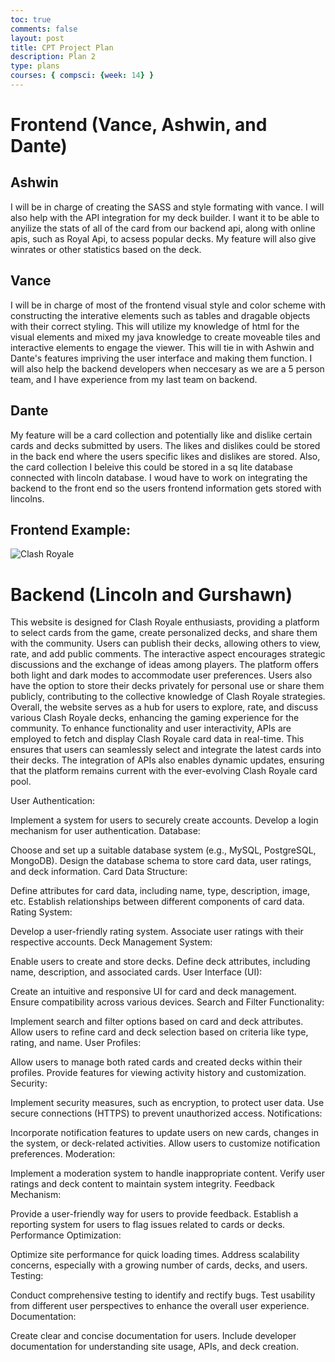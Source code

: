 ```yaml
---
toc: true
comments: false
layout: post
title: CPT Project Plan 
description: Plan 2
type: plans
courses: { compsci: {week: 14} }
---
```


# Frontend (Vance, Ashwin, and Dante)

## Ashwin
I will be in charge of creating the SASS and style formating with vance. I will also help with the API integration for my deck builder. I want it to be able to anyilize the stats of all of the card from our backend api, along with online apis, such as Royal Api, to acsess popular decks. My feature will also give winrates or other statistics based on the deck.

## Vance
I will be in charge of most of the frontend visual style and color scheme with constructing the interative elements such as tables and dragable objects with their correct styling. This will utilize my knowledge of html for the visual elements and mixed my java knowledge to create moveable tiles and interactive elements to engage the viewer. This will tie in with Ashwin and Dante's features impriving the user interface and making them function. I will also help the backend developers when neccesary as we are a 5 person team, and I have experience from my last team on backend. 

## Dante
My feature will be a card collection and potentially like and dislike certain cards and decks submitted by users. The likes and dislikes could be stored in the back end where the users specific likes and dislikes are stored. Also, the card collection I beleive this could be stored in a sq lite database connected with lincoln database. I woud have to work on integrating the backend to the front end so the users frontend information gets stored with lincolns.

## Frontend Example: 

<img src="https://encrypted-tbn0.gstatic.com/images?q=tbn:ANd9GcRHgqG_AUBQyIykpwA6c4jq6etxuZIidQ1csg&usqp=CAU
" alt="Clash Royale">

# Backend (Lincoln and Gurshawn)

This website is designed for Clash Royale enthusiasts, providing a platform to select cards from the game, create personalized decks, and share them with the community. Users can publish their decks, allowing others to view, rate, and add public comments. The interactive aspect encourages strategic discussions and the exchange of ideas among players. The platform offers both light and dark modes to accommodate user preferences. Users also have the option to store their decks privately for personal use or share them publicly, contributing to the collective knowledge of Clash Royale strategies. Overall, the website serves as a hub for users to explore, rate, and discuss various Clash Royale decks, enhancing the gaming experience for the community. To enhance functionality and user interactivity, APIs are employed to fetch and display Clash Royale card data in real-time. This ensures that users can seamlessly select and integrate the latest cards into their decks. The integration of APIs also enables dynamic updates, ensuring that the platform remains current with the ever-evolving Clash Royale card pool.

User Authentication:

Implement a system for users to securely create accounts.
Develop a login mechanism for user authentication.
Database:

Choose and set up a suitable database system (e.g., MySQL, PostgreSQL, MongoDB).
Design the database schema to store card data, user ratings, and deck information.
Card Data Structure:

Define attributes for card data, including name, type, description, image, etc.
Establish relationships between different components of card data.
Rating System:

Develop a user-friendly rating system.
Associate user ratings with their respective accounts.
Deck Management System:

Enable users to create and store decks.
Define deck attributes, including name, description, and associated cards.
User Interface (UI):

Create an intuitive and responsive UI for card and deck management.
Ensure compatibility across various devices.
Search and Filter Functionality:

Implement search and filter options based on card and deck attributes.
Allow users to refine card and deck selection based on criteria like type, rating, and name.
User Profiles:

Allow users to manage both rated cards and created decks within their profiles.
Provide features for viewing activity history and customization.
Security:

Implement security measures, such as encryption, to protect user data.
Use secure connections (HTTPS) to prevent unauthorized access.
Notifications:

Incorporate notification features to update users on new cards, changes in the system, or deck-related activities.
Allow users to customize notification preferences.
Moderation:

Implement a moderation system to handle inappropriate content.
Verify user ratings and deck content to maintain system integrity.
Feedback Mechanism:

Provide a user-friendly way for users to provide feedback.
Establish a reporting system for users to flag issues related to cards or decks.
Performance Optimization:

Optimize site performance for quick loading times.
Address scalability concerns, especially with a growing number of cards, decks, and users.
Testing:

Conduct comprehensive testing to identify and rectify bugs.
Test usability from different user perspectives to enhance the overall user experience.
Documentation:

Create clear and concise documentation for users.
Include developer documentation for understanding site usage, APIs, and deck creation.

